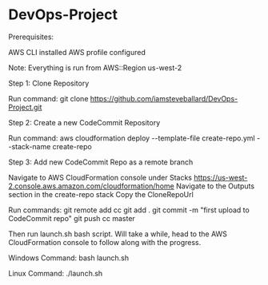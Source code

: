 # DevOps-Project

Prerequisites: 

AWS CLI installed
AWS profile configured

Note: Everything is run from AWS::Region us-west-2

Step 1: Clone Repository

Run command:
  git clone https://github.com/iamsteveballard/DevOps-Project.git

Step 2: Create a new CodeCommit Repository

Run command:
  aws cloudformation deploy --template-file create-repo.yml --stack-name create-repo

Step 3: Add new CodeCommit Repo as a remote branch

Navigate to AWS CloudFormation console under Stacks https://us-west-2.console.aws.amazon.com/cloudformation/home
Navigate to the Outputs section in the create-repo stack
Copy the CloneRepoUrl

Run commands:
  git remote add cc <CloneRepoUrl>
  git add .
  git commit -m "first upload to CodeCommit repo"
  git push cc master


Then run launch.sh bash script. Will take a while, head to the AWS CloudFormation console to follow along with the progress.

Windows Command:
    bash launch.sh

Linux Command:
    ./launch.sh